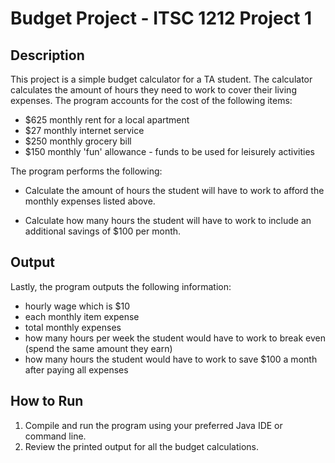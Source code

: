 # Budget Project - ITSC 1212 Project 1

## Description
This project is a simple budget calculator for a TA student. The calculator calculates the amount of hours they need to work to cover their living expenses. The program accounts for the cost of the following items:

- $625 monthly rent for a local apartment
- $27 monthly internet service
- $250 monthly grocery bill
- $150 monthly 'fun' allowance - funds to be used for leisurely activities

The program performs the following:

- Calculate the amount of hours the student will have to work to afford the monthly expenses listed above.

- Calculate how many hours the student will have to work to include an additional savings of $100 per month. 

## Output
Lastly, the program outputs the following information:

- hourly wage which is $10
- each monthly item expense
- total monthly expenses
- how many hours per week the student would have to work to break even (spend the same amount they earn)
- how many hours the student would have to work to save $100 a month after paying all expenses

## How to Run
1. Compile and run the program using your preferred Java IDE or command line.
2. Review the printed output for all the budget calculations. 